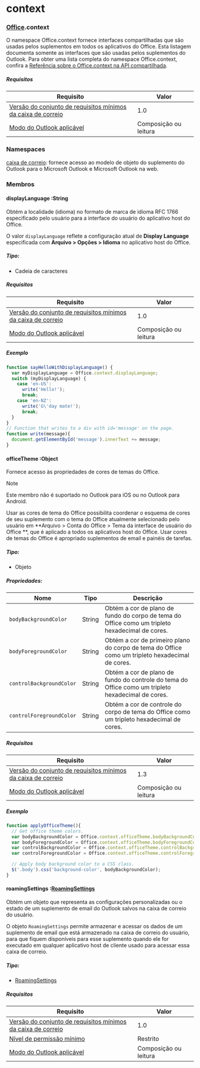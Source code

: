 
# <a name="context"></a>context

### <a name="officeofficemdcontext"></a>[Office](Office.md).context

O namespace Office.context fornece interfaces compartilhadas que são usadas pelos suplementos em todos os aplicativos do Office. Esta listagem documenta somente as interfaces que são usadas pelos suplementos do Outlook. Para obter uma lista completa do namespace Office.context, confira a [Referência sobre o Office.context na API compartilhada](/javascript/api/office/office.context).

##### <a name="requirements"></a>Requisitos

|Requisito| Valor|
|---|---|
|[Versão do conjunto de requisitos mínimos da caixa de correio](/javascript/office/requirement-sets/outlook-api-requirement-sets)| 1.0|
|[Modo do Outlook aplicável](https://docs.microsoft.com/outlook/add-ins/#extension-points)| Composição ou leitura|

### <a name="namespaces"></a>Namespaces

[caixa de correio](office.context.mailbox.md): fornece acesso ao modelo de objeto do suplemento do Outlook para o Microsoft Outlook e Microsoft Outlook na web.

### <a name="members"></a>Membros

####  <a name="displaylanguage-string"></a>displayLanguage :String

Obtém a localidade (idioma) no formato de marca de idioma RFC 1766 especificado pelo usuário para a interface do usuário do aplicativo host do Office.

O valor `displayLanguage` reflete a configuração atual de **Display Language** especificada com **Arquivo > Opções > Idioma** no aplicativo host do Office.

##### <a name="type"></a>Tipo:

*   Cadeia de caracteres

##### <a name="requirements"></a>Requisitos

|Requisito| Valor|
|---|---|
|[Versão do conjunto de requisitos mínimos da caixa de correio](/javascript/office/requirement-sets/outlook-api-requirement-sets)| 1.0|
|[Modo do Outlook aplicável](https://docs.microsoft.com/outlook/add-ins/#extension-points)| Composição ou leitura|

##### <a name="example"></a>Exemplo

```js
function sayHelloWithDisplayLanguage() {
  var myDisplayLanguage = Office.context.displayLanguage;
  switch (myDisplayLanguage) {
    case 'en-US':
      write('Hello!');
      break;
    case 'en-NZ':
      write('G\'day mate!');
      break;
  }
}
// Function that writes to a div with id='message' on the page.
function write(message){
  document.getElementById('message').innerText += message;
}
```

####  <a name="officetheme-object"></a>officeTheme :Object

Fornece acesso às propriedades de cores de temas do Office.

> [!NOTE]
> Este membro não é suportado no Outlook para iOS ou no Outlook para Android.

Usar as cores de tema do Office possibilita coordenar o esquema de cores de seu suplemento com o tema do Office atualmente selecionado pelo usuário em **Arquivo > Conta do Office > Tema da interface de usuário do Office **, que é aplicado a todos os aplicativos host do Office. Usar cores de temas do Office é apropriado suplementos de email e painéis de tarefas.

##### <a name="type"></a>Tipo:

*   Objeto

##### <a name="properties"></a>Propriedades:

|Nome| Tipo| Descrição|
|---|---|---|
|`bodyBackgroundColor`| String|Obtém a cor de plano de fundo do corpo de tema do Office como um tripleto hexadecimal de cores.|
|`bodyForegroundColor`| String|Obtém a cor de primeiro plano do corpo de tema do Office como um tripleto hexadecimal de cores.|
|`controlBackgroundColor`| String|Obtém a cor de plano de fundo do controle do tema do Office como um tripleto hexadecimal de cores.|
|`controlForegroundColor`| String|Obtém a cor de controle do corpo de tema do Office como um tripleto hexadecimal de cores.|

##### <a name="requirements"></a>Requisitos

|Requisito| Valor|
|---|---|
|[Versão do conjunto de requisitos mínimos da caixa de correio](/javascript/office/requirement-sets/outlook-api-requirement-sets)| 1.3|
|[Modo do Outlook aplicável](https://docs.microsoft.com/outlook/add-ins/#extension-points)| Composição ou leitura|

##### <a name="example"></a>Exemplo

```js
function applyOfficeTheme(){
  // Get office theme colors.
  var bodyBackgroundColor = Office.context.officeTheme.bodyBackgroundColor;
  var bodyForegroundColor = Office.context.officeTheme.bodyForegroundColor;
  var controlBackgroundColor = Office.context.officeTheme.controlBackgroundColor
  var controlForegroundColor = Office.context.officeTheme.controlForegroundColor;

  // Apply body background color to a CSS class.
  $('.body').css('background-color', bodyBackgroundColor);
}
```

####  <a name="roamingsettings-roamingsettingsjavascriptapioutlook14officeroamingsettings"></a>roamingSettings :[RoamingSettings](/javascript/api/outlook_1_4/office.RoamingSettings)

Obtém um objeto que representa as configurações personalizadas ou o estado de um suplemento de email do Outlook salvos na caixa de correio do usuário.

O objeto `RoamingSettings` permite armazenar e acessar os dados de um suplemento de email que está armazenado na caixa de correio do usuário, para que fiquem disponíveis para esse suplemento quando ele for executado em qualquer aplicativo host de cliente usado para acessar essa caixa de correio.

##### <a name="type"></a>Tipo:

*   [RoamingSettings](/javascript/api/outlook_1_4/office.RoamingSettings)

##### <a name="requirements"></a>Requisitos

|Requisito| Valor|
|---|---|
|[Versão do conjunto de requisitos mínimos da caixa de correio](/javascript/office/requirement-sets/outlook-api-requirement-sets)| 1.0|
|[Nível de permissão mínimo](https://docs.microsoft.com/outlook/add-ins/understanding-outlook-add-in-permissions)| Restrito|
|[Modo do Outlook aplicável](https://docs.microsoft.com/outlook/add-ins/#extension-points)| Composição ou leitura|